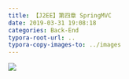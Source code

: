 ```yaml
---
title: 【J2EE】第四章 SpringMVC
date: 2019-03-31 19:08:18
categories: Back-End
typora-root-url: ..
typora-copy-images-to: ../images
---
```


![](/images/201903311907590.png)
